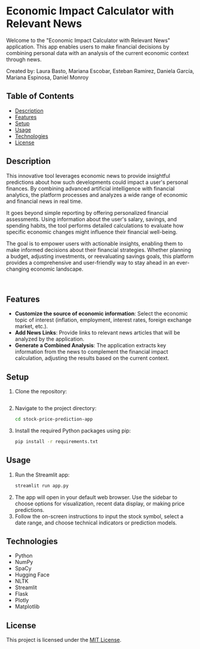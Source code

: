 # Economic Impact Calculator with Relevant News
Welcome to the "Economic Impact Calculator with Relevant News" application. This app enables users to make financial decisions by combining personal data with an analysis of the current economic context through news.

Created by: Laura Basto, Mariana Escobar, Esteban Ramirez, Daniela García, Mariana Espinosa, Daniel Monroy

## Table of Contents
- [Description](#description)
- [Features](#features)
- [Setup](#setup)
- [Usage](#usage)
- [Technologies](#technologies)
- [License](#license)

## Description
This innovative tool leverages economic news to provide insightful predictions about how such developments could impact a user's personal finances. By combining advanced artificial intelligence with financial analytics, the platform processes and analyzes a wide range of economic and financial news in real time.

It goes beyond simple reporting by offering personalized financial assessments. Using information about the user's salary, savings, and spending habits, the tool performs detailed calculations to evaluate how specific economic changes might influence their financial well-being.

The goal is to empower users with actionable insights, enabling them to make informed decisions about their financial strategies. Whether planning a budget, adjusting investments, or reevaluating savings goals, this platform provides a comprehensive and user-friendly way to stay ahead in an ever-changing economic landscape.

‎
## Features
- **Customize the source of economic information**: Select the economic topic of interest (inflation, employment, interest rates, foreign exchange market, etc.).
- **Add News Links**: Provide links to relevant news articles that will be analyzed by the application.
- **Generate a Combined Analysis**: The application extracts key information from the news to complement the financial impact calculation, adjusting the results based on the current context.

## Setup
1. Clone the repository:
   ```https://github.com/marianaescobar/Examen-Final-Grupo-4
   ```
2. Navigate to the project directory:
   ```sh
   cd stock-price-prediction-app
   ```
3. Install the required Python packages using pip:
   ```sh
   pip install -r requirements.txt
   ```
## Usage
1. Run the Streamlit app:
   ```sh
   streamlit run app.py
   ```
2. The app will open in your default web browser. Use the sidebar to choose options for visualization, recent data display, or making price predictions.
3. Follow the on-screen instructions to input the stock symbol, select a date range, and choose technical indicators or prediction models.

## Technologies
- Python
- NumPy
- SpaCy
- Hugging Face
- NLTK
- Streamlit
- Flask
- Plotly
- Matplotlib

## License
This project is licensed under the [MIT License](LICENSE).
